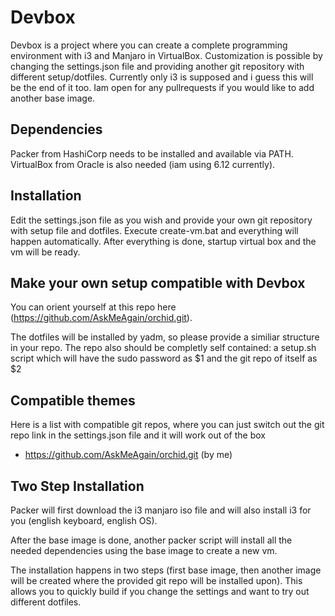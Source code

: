 # Devbox

Devbox is a project where you can create a complete programming environment with i3 and Manjaro in VirtualBox. Customization is possible by changing the settings.json file and providing another git repository with different setup/dotfiles.
Currently only i3 is supposed and i guess this will be the end of it too. 
Iam open for any pullrequests if you would like to add another base image.

## Dependencies

Packer from HashiCorp needs to be installed and available via PATH. VirtualBox from Oracle is also needed (iam using 6.12 currently).

## Installation

Edit the settings.json file as you wish and provide your own git repository with setup file and dotfiles.
Execute create-vm.bat and everything will happen automatically. After everything is done, startup virtual box and the vm will be ready.

## Make your own setup compatible with Devbox

You can orient yourself at this repo here (https://github.com/AskMeAgain/orchid.git). 

The dotfiles will be installed by yadm, so please provide a similiar structure in your repo.
The repo also should be completly self contained: a setup.sh script which will have the sudo password as $1 and the git repo of itself as $2

## Compatible themes

Here is a list with compatible git repos, where you can just switch out the git repo link in the settings.json file and it will work out of the box

* https://github.com/AskMeAgain/orchid.git (by me)

## Two Step Installation

Packer will first download the i3 manjaro iso file and will also install i3 for you (english keyboard, english OS).

After the base image is done, another packer script will install all the needed dependencies using the base image to create a new vm.

The installation happens in two steps (first base image, then another image will be created where the provided git repo will be installed upon).
This allows you to quickly build if you change the settings and want to try out different dotfiles.
